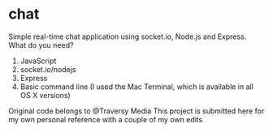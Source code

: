 # chat
Simple real-time chat application using socket.io, Node.js and Express. 
What do you need? 

1) JavaScript
2) socket.io/nodejs 
3) Express
4) Basic command line (I used the Mac Terminal, which is available in all OS X versions)


Original code belongs to @Traversy Media 
This project is submitted here for my own personal reference with a couple of my own edits


